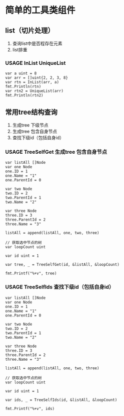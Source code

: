 # 简单的工具类组件

## list（切片处理）

1. 查询list中是否程存在元素
2. list排重

### USAGE InList UniqueList

```
var a uint = 8
var arr = []uint{2, 2, 3, 8}
var rtn = InList(arr, a)
fmt.Println(rtn)
var rtn2 = UniqueList(arr)
fmt.Println(rtn2)

```


## 常用tree结构查询

1. 生成tree 下级节点
2. 生成tree 包含自身节点
3. 查找下级id（包括自身id）

### USAGE TreeSelfGet 生成tree 包含自身节点

```
var listAll []Node
var one Node
one.ID = 1
one.Name = "1"
one.ParentId = 0

var two Node
two.ID = 2
two.ParentId = 1
two.Name = "2"

var three Node
three.ID = 3
three.ParentId = 2
three.Name = "3"

listAll = append(listAll, one, two, three)

// 获取选中节点的树
var loopCount uint

var id uint = 1

var tree, _ = TreeSelfGet(id, &listAll, &loopCount)

fmt.Printf("%+v", tree)

```

### USAGE TreeSelfIds 查找下级id（包括自身id）

```
var listAll []Node
var one Node
one.ID = 1
one.Name = "1"
one.ParentId = 0

var two Node
two.ID = 2
two.ParentId = 1
two.Name = "2"

var three Node
three.ID = 3
three.ParentId = 2
three.Name = "3"

listAll = append(listAll, one, two, three)

// 获取选中节点的树
var loopCount uint

var id uint = 1

var ids, _ = TreeSelfIds(id, &listAll, &loopCount)

fmt.Printf("%+v", ids)

```